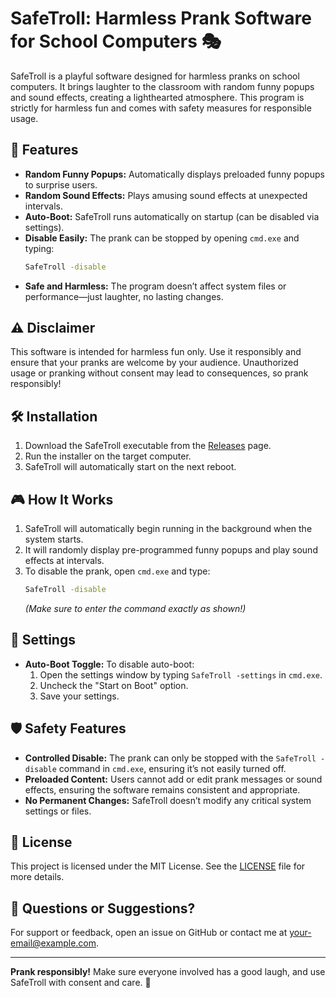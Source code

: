 # SafeTroll: Harmless Prank Software for School Computers 🎭

SafeTroll is a playful software designed for harmless pranks on school computers. It brings laughter to the classroom with random funny popups and sound effects, creating a lighthearted atmosphere. This program is strictly for harmless fun and comes with safety measures for responsible usage.

## 🚀 Features

- **Random Funny Popups:** Automatically displays preloaded funny popups to surprise users.
- **Random Sound Effects:** Plays amusing sound effects at unexpected intervals.
- **Auto-Boot:** SafeTroll runs automatically on startup (can be disabled via settings).
- **Disable Easily:** The prank can be stopped by opening `cmd.exe` and typing:
  ```bash
  SafeTroll -disable
  ```
- **Safe and Harmless:** The program doesn’t affect system files or performance—just laughter, no lasting changes.

## ⚠️ Disclaimer

This software is intended for harmless fun only. Use it responsibly and ensure that your pranks are welcome by your audience. Unauthorized usage or pranking without consent may lead to consequences, so prank responsibly!

## 🛠️ Installation

1. Download the SafeTroll executable from the [Releases](https://github.com/yourusername/SafeTroll/releases) page.
2. Run the installer on the target computer.
3. SafeTroll will automatically start on the next reboot.

## 🎮 How It Works

1. SafeTroll will automatically begin running in the background when the system starts.
2. It will randomly display pre-programmed funny popups and play sound effects at intervals.
3. To disable the prank, open `cmd.exe` and type:
   ```bash
   SafeTroll -disable
   ```
   *(Make sure to enter the command exactly as shown!)*

## 🔧 Settings

- **Auto-Boot Toggle:** To disable auto-boot:
  1. Open the settings window by typing `SafeTroll -settings` in `cmd.exe`.
  2. Uncheck the "Start on Boot" option.
  3. Save your settings.

## 🛡️ Safety Features

- **Controlled Disable:** The prank can only be stopped with the `SafeTroll -disable` command in `cmd.exe`, ensuring it’s not easily turned off.
- **Preloaded Content:** Users cannot add or edit prank messages or sound effects, ensuring the software remains consistent and appropriate.
- **No Permanent Changes:** SafeTroll doesn’t modify any critical system settings or files.

## 📜 License

This project is licensed under the MIT License. See the [LICENSE](LICENSE) file for more details.

## 🤔 Questions or Suggestions?

For support or feedback, open an issue on GitHub or contact me at [your-email@example.com](mailto:your-email@example.com).

---

**Prank responsibly!** Make sure everyone involved has a good laugh, and use SafeTroll with consent and care. 🎉
